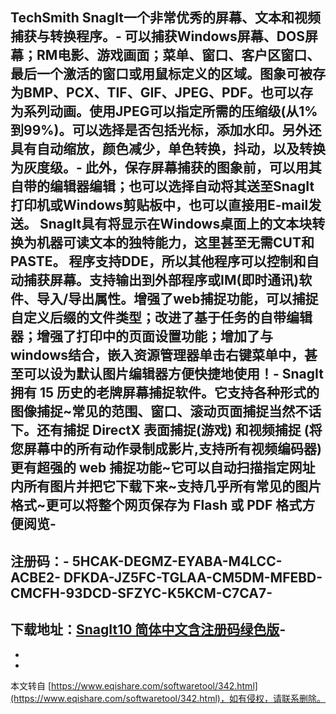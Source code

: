  TechSmith SnagIt一个非常优秀的屏幕、文本和视频捕获与转换程序。-
可以捕获Windows屏幕、DOS屏幕；RM电影、游戏画面；菜单、窗口、客户区窗口、最后一个激活的窗口或用鼠标定义的区域。图象可被存为BMP、PCX、TIF、GIF、JPEG、PDF。也可以存为系列动画。使用JPEG可以指定所需的压缩级(从1%到99%)。可以选择是否包括光标，添加水印。另外还具有自动缩放，颜色减少，单色转换，抖动，以及转换为灰度级。-
 此外，保存屏幕捕获的图象前，可以用其自带的编辑器编辑；也可以选择自动将其送至SnagIt打印机或Windows剪贴板中，也可以直接用E-mail发送。 SnagIt具有将显示在Windows桌面上的文本块转换为机器可读文本的独特能力，这里甚至无需CUT和PASTE。 程序支持DDE，所以其他程序可以控制和自动捕获屏幕。支持输出到外部程序或IM(即时通讯)软件、导入/导出属性。增强了web捕捉功能，可以捕捉自定义后缀的文件类型；改进了基于任务的自带编辑器；增强了打印中的页面设置功能；增加了与windows结合，嵌入资源管理器单击右键菜单中，甚至可以设为默认图片编辑器方便快捷地使用！-
 SnagIt 拥有 15 历史的老牌屏幕捕捉软件。它支持各种形式的图像捕捉~常见的范围、窗口、滚动页面捕捉当然不话下。还有捕捉 DirectX 表面捕捉(游戏) 和视频捕捉 (将您屏幕中的所有动作录制成影片,支持所有视频编码器) 更有超强的 web 捕捉功能~它可以自动扫描指定网址内所有图片并把它下载下来~支持几乎所有常见的图片格式~更可以将整个网页保存为 Flash 或 PDF 格式方便阅览-
-
注册码：-
**5HCAK-DEGMZ-EYABA-M4LCC-ACBE2**-
**DFKDA-JZ5FC-TGLAA-CM5DM-MFEBD**-
**CMCFH-93DCD-SFZYC-K5KCM-C7CA7**-
-
下载地址：[SnagIt10 简体中文含注册码绿色版](http://pan.baidu.com/share/link?shareid=2376937476&uk=3087224563,1)-
-
-

-

本文转自 [https://www.eqishare.com/softwaretool/342.html](https://www.eqishare.com/softwaretool/342.html)，如有侵权，请联系删除。